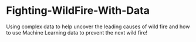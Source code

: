 # Fighting-WildFire-With-Data
Using complex data to help uncover the leading causes of wild fire and how to use Machine Learning data to prevent the next wild fire!
